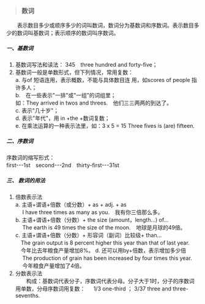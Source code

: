 > ### 数词
 	
　　表示数目多少或顺序多少的词叫数词，数词分为基数词和序数词。表示数目多少的数词叫基数词；表示顺序的数词叫序数词。<br>
##### 一、基数词
1. 基数词写法和读法： 345　three hundred and forty-five；
2. 基数词一般是单数形式，但下列情况，常用复数：<br>
a. 与of 短语连用，表示概数，不能与具体数目连 用，如scores of people 指许多人；<br>
b.　在一些表示"一排"或"一组"的词组里； <br>
如：They arrived in twos and threes.　他们三三两两的到达了。<br>
c. 表示"几十岁"；<br>
d. 表示"年代"，用 in +the +数词复数； <br>
e. 在乘法运算的一种表示法里，如：3 x 5 = 15 Three fives is (are) fifteen. <br>

##### 二、序数词
序数词的缩写形式： <br>    first---1st　second---2nd　thirty-first---31st　

##### 三、 数词的用法 <br>
1. 倍数表示法<br>
a. 主语+谓语+倍数（或分数）+ as + adj. + as<br>
　 I have three times as many as you.　我有你三倍那么多。<br>
b. 主语+谓语+倍数（分数）+ the size (amount，length…) of…<br>
　 The earth is 49 times the size of the moon.　地球是月球的49倍。<br>
c. 主语+谓语+倍数（分数）+ 形容词（副词）比较级+ than…<br>
　The grain output is 8 percent higher this year than that of last year.<br>
　今年比去年粮食产量增加8%。
d. 还可以用by+倍数，表示增加多少倍<br>
　 The production of grain has been increased by four times this year.<br>
　 今年粮食产量增加了4倍。
2. 分数表示法<br>
　　构成：基数词代表分子，序数词代表分母。分子大于1时，分子的序数词用单数，分母序数词用复数：
　  1/3 one-third ； 3/37 three and three-sevenths.

